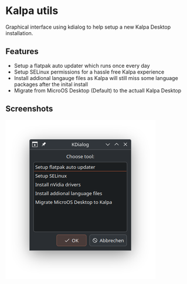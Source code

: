 # Kalpa utils
Graphical interface using kdialog to help setup a new Kalpa Desktop installation.

## Features
- Setup a flatpak auto updater which runs once every day
- Setup SELinux permissions for a hassle free Kalpa experience
- Install addional langauge files as Kalpa will still miss some language packages after the inital install
- Migrate from MicroOS Desktop (Default) to the actuall Kalpa Desktop

## Screenshots

![](https://raw.githubusercontent.com/Z-Ray-Entertainment/kalpa-utils/main/screenshots/kalpa-utils.png)
